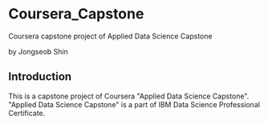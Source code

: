 # Coursera_Capstone
Coursera capstone project of Applied Data Science Capstone 

by Jongseob Shin

## Introduction
This is a capstone project of Coursera "Applied Data Science Capstone". "Applied Data Science Capstone" is a part of IBM Data Science Professional Certificate.
